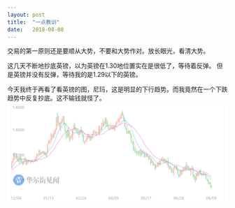 ```yaml
---
layout: post
title:  "一点教训"
date:   2018-08-08
---
```


交易的第一原则还是要顺从大势，不要和大势作对。放长眼光，看清大势。

这几天不断地抄底英镑，以为英镑在1.30地位置实在是很低了，等待着反弹。
但是英镑并没有反弹，等待我的是1.29以下的英镑。

今天我终于再看了看英镑的图，尼玛，这是明显的下行趋势。而我竟然在一个下跌趋势中反复抄底。这不输钱就怪了。
![GBP](/images/GBP-sliding.PNG)



